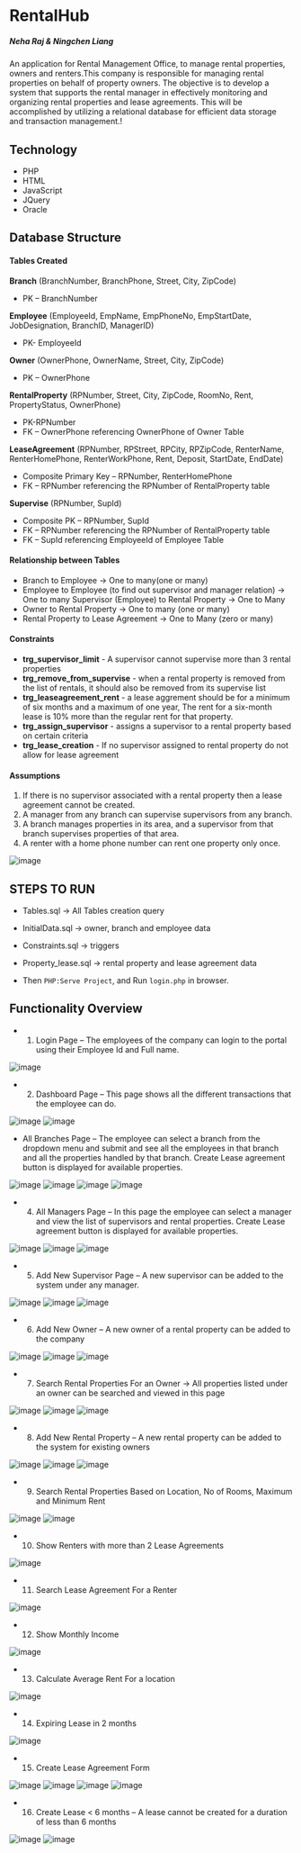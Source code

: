 # RentalHub
##### Neha Raj & Ningchen Liang
An application for Rental Management Office, to manage rental properties, owners and renters.This company is responsible for managing rental properties on behalf of property owners. The objective is to develop a system that supports the rental manager in effectively monitoring and organizing rental properties and lease agreements. This will be accomplished by utilizing a relational database for efficient data storage and transaction management.!



## Technology
- PHP
- HTML 
- JavaScript 
- JQuery 
- Oracle 

## Database Structure 

#### Tables Created

**Branch** (BranchNumber, BranchPhone, Street, City, ZipCode)
- PK – BranchNumber

**Employee** (EmployeeId, EmpName, EmpPhoneNo, EmpStartDate, JobDesignation, BranchID, ManagerID)
- PK- EmployeeId

**Owner** (OwnerPhone, OwnerName, Street, City, ZipCode)
- PK – OwnerPhone

**RentalProperty** (RPNumber, Street, City, ZipCode, RoomNo, Rent, PropertyStatus, OwnerPhone)
- PK-RPNumber
- FK – OwnerPhone referencing OwnerPhone of Owner Table

**LeaseAgreement** (RPNumber, RPStreet, RPCity, RPZipCode, RenterName, RenterHomePhone, RenterWorkPhone, Rent, Deposit, StartDate, EndDate)
- Composite Primary Key – RPNumber, RenterHomePhone
- FK – RPNumber referencing the RPNumber of RentalProperty table

**Supervise** (RPNumber, SupId)
- Composite PK – RPNumber, SupId
- FK – RPNumber referencing the RPNumber of RentalProperty table
- FK – SupId referencing EmployeeId of Employee Table


#### Relationship between Tables

- Branch to Employee -> One to many(one or many) 
- Employee to Employee (to find out supervisor and manager relation) -> One to many Supervisor (Employee) to Rental Property -> One to Many 
- Owner to Rental Property -> One to many (one or many) 
- Rental Property to Lease Agreement -> One to Many (zero or many) 


#### Constraints

- **trg_supervisor_limit** - A supervisor cannot supervise more than 3 rental properties
- **trg_remove_from_supervise** - when a rental property is removed from the list of rentals, it should also be removed from its supervise list
- **trg_leaseagreement_rent** - a lease aggrement should be for a minimum of six months and a maximum of one year, The rent for a six-month lease is 10% more than the regular rent for that property. 
- **trg_assign_supervisor** - assigns a supervisor to a rental property based on certain criteria
- **trg_lease_creation** - If no supervisor assigned to rental property do not allow for lease agreement


#### Assumptions

1.	If there is no supervisor associated with a rental property then a lease agreement cannot be created.
2.	A manager from any branch can supervise supervisors from any branch.
3.	A branch manages properties in its area, and a supervisor from that branch supervises properties of that area.
4.	A renter with a home phone number can rent one property only once.


![image](https://github.com/NA0724/RentalHub/assets/115744904/cb399727-14da-4836-b16f-6280a8449e29)

## STEPS TO RUN
- Tables.sql → All Tables creation query
- InitialData.sql → owner, branch and employee data
- Constraints.sql → triggers 
- Property_lease.sql → rental property and lease agreement data

- Then `PHP:Serve Project`, and Run `login.php` in browser.

 
## Functionality Overview
- 1.	Login Page – The employees of the company can login to the portal using their Employee Id and Full name.

![image](https://github.com/NA0724/RentalHub/assets/115744904/37322135-63bc-4341-86ee-54fb6bee7e57)


- 2.	Dashboard Page – This page shows all the different transactions that the employee can do.

![image](https://github.com/NA0724/RentalHub/assets/115744904/5f0be6a7-5031-4c52-b542-d8628b172cc7)
![image](https://github.com/NA0724/RentalHub/assets/115744904/07beaebd-c464-4a5a-a409-20a5dd850a82)


- All Branches Page – The employee can select a branch from the dropdown menu and submit and see all the employees in that branch and all the properties handled by that branch. Create Lease agreement button is displayed for available properties.

![image](https://github.com/NA0724/RentalHub/assets/115744904/137956ea-a36a-4f5d-ac02-7bbc16ff0bd2)
![image](https://github.com/NA0724/RentalHub/assets/115744904/b6d95d6b-460b-4813-bd06-97a1068b2166)
![image](https://github.com/NA0724/RentalHub/assets/115744904/f0ee578a-3ddf-4fae-9984-255fb9254828)
![image](https://github.com/NA0724/RentalHub/assets/115744904/82503fcc-aa56-49b7-af57-98946038eafc)


- 4.	All Managers Page – In this page the employee can select a manager and view the list of supervisors and rental properties. Create Lease agreement button is displayed for available properties.

![image](https://github.com/NA0724/RentalHub/assets/115744904/76b4fde5-10bd-41ff-b4e3-3bc6f532f325)
![image](https://github.com/NA0724/RentalHub/assets/115744904/9b0867c2-5942-47b4-af44-cbe4580467ae)
![image](https://github.com/NA0724/RentalHub/assets/115744904/3e40dafc-fce1-40a4-8dd1-a0d2b642ad5e)

- 5.	Add New Supervisor Page – A new supervisor can be added to the system under any manager.

![image](https://github.com/NA0724/RentalHub/assets/115744904/ba29d11c-b83f-4e40-b8a4-7f0fa6b4a682)
![image](https://github.com/NA0724/RentalHub/assets/115744904/37136f83-9b04-4ebf-ac3d-1c88d190a662)
![image](https://github.com/NA0724/RentalHub/assets/115744904/fa3a13e5-ac48-4c57-9021-1a9fc4aeef74)

- 6.	Add New Owner – A new owner of a rental property can be added to the company

![image](https://github.com/NA0724/RentalHub/assets/115744904/2c22f5c6-148d-4e30-9a8d-74b71044b85b)
![image](https://github.com/NA0724/RentalHub/assets/115744904/6df48147-8207-4e6d-aea7-7c0a4392346f)
![image](https://github.com/NA0724/RentalHub/assets/115744904/710bbf72-1877-4b95-a89c-c24fe7a1f83f)


- 7.	Search Rental Properties For an Owner -> All properties listed under an owner can be searched and viewed in this page

![image](https://github.com/NA0724/RentalHub/assets/115744904/5038d4a8-de18-4216-8905-b9628ebee5fc)
![image](https://github.com/NA0724/RentalHub/assets/115744904/49b3a7fe-2145-457d-a972-fea9615e9f59)
![image](https://github.com/NA0724/RentalHub/assets/115744904/84c1d0ae-cb24-4b1b-be59-afc4ed9fd9d2)


- 8.	Add New Rental Property – A new rental property can be added to the system for existing owners

![image](https://github.com/NA0724/RentalHub/assets/115744904/791ae42e-159c-4272-aaf0-90b4af1d9b4c)
![image](https://github.com/NA0724/RentalHub/assets/115744904/9b5bf967-aa2c-42a0-851e-9d0c5f186922)
![image](https://github.com/NA0724/RentalHub/assets/115744904/b3117ce7-7516-4619-ae91-a595413f3e14)


- 9.	Search Rental Properties Based on Location, No of Rooms, Maximum and Minimum Rent

![image](https://github.com/NA0724/RentalHub/assets/115744904/4be5b4be-47d2-437a-b127-9435746ab390)
![image](https://github.com/NA0724/RentalHub/assets/115744904/5650e52c-1cbc-49d6-8b76-0d2cefef1f63)


- 10.	Show Renters with more than 2 Lease Agreements

![image](https://github.com/NA0724/RentalHub/assets/115744904/db04a498-84ad-46a2-9846-74f84e304ad5)


- 11.	Search Lease Agreement For a Renter

![image](https://github.com/NA0724/RentalHub/assets/115744904/d42c103b-51ba-4831-a428-773e18b05fed)


- 12.	Show Monthly Income

![image](https://github.com/NA0724/RentalHub/assets/115744904/88c80e6a-6f5b-4c3f-a114-640e0616e827)


- 13.	Calculate Average Rent For a location

![image](https://github.com/NA0724/RentalHub/assets/115744904/e3aca164-0b6d-481d-a827-878c6c31fa40)


- 14.	Expiring Lease in 2 months

![image](https://github.com/NA0724/RentalHub/assets/115744904/c6b96630-a74e-455b-a700-75e5867a34af)


- 15.	Create Lease Agreement Form

![image](https://github.com/NA0724/RentalHub/assets/115744904/bbd19de7-ca78-4b2b-848e-733f3c839f8a)
![image](https://github.com/NA0724/RentalHub/assets/115744904/2f9ee47a-0c97-4f3a-bd37-e9f7561a3894)
![image](https://github.com/NA0724/RentalHub/assets/115744904/53eb4581-9587-471c-bdef-d0c640b0acf3)
![image](https://github.com/NA0724/RentalHub/assets/115744904/5ac68e71-e095-467a-8c0f-38d4dfe4c8ca)


- 16.	Create Lease < 6 months – A lease cannot be created for a duration of less than 6 months

![image](https://github.com/NA0724/RentalHub/assets/115744904/8cc1ca2d-55f0-4991-9130-e15aa10c117c)
![image](https://github.com/NA0724/RentalHub/assets/115744904/2493fc67-0c9f-4781-851b-1f6d9a39a1b1)















